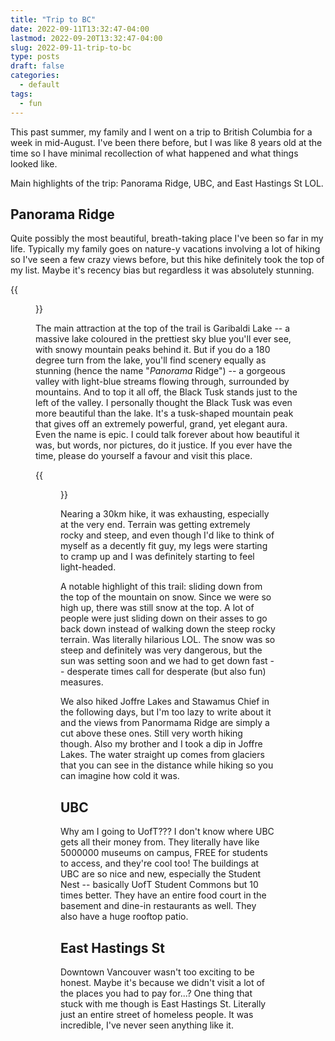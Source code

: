 ```yaml
---
title: "Trip to BC"
date: 2022-09-11T13:32:47-04:00
lastmod: 2022-09-20T13:32:47-04:00
slug: 2022-09-11-trip-to-bc
type: posts
draft: false
categories:
  - default
tags:
  - fun
---
```


This past summer, my family and I went on a trip to British Columbia for a week in mid-August. I've been there before, but I was like 8 years old at the time so I have minimal recollection of what happened and what things looked like.

Main highlights of the trip: Panorama Ridge, UBC, and East Hastings St LOL.

## Panorama Ridge

Quite possibly the most beautiful, breath-taking place I've been so far in my life. Typically my family goes on nature-y vacations involving a lot of hiking so I've seen a few crazy views before, but this hike definitely took the top of my list. Maybe it's recency bias but regardless it was absolutely stunning. 

{{<figure src="images/panorama-ridge.jpg" caption="At the top of Panaorama Ridge overlooking Garibaldi Lake, ft. my brother.">}}

The main attraction at the top of the trail is Garibaldi Lake -- a massive lake coloured in the prettiest sky blue you'll ever see, with snowy mountain peaks behind it. But if you do a 180 degree turn from the lake, you'll find scenery equally as stunning (hence the name "*Panorama* Ridge") -- a gorgeous valley with light-blue streams flowing through, surrounded by mountains. And to top it all off, the Black Tusk stands just to the left of the valley. I personally thought the Black Tusk was even more beautiful than the lake. It's a tusk-shaped mountain peak that gives off an extremely powerful, grand, yet elegant aura. Even the name is epic. I could talk forever about how beautiful it was, but words, nor pictures, do it justice. If you ever have the time, please do yourself a favour and visit this place.

<!-- ![The Black Tusk](images/black-tusk.jpg) -->
{{<figure src="images/black-tusk.jpg" caption="The Black Tusk. So incredibly mighty, so incredibly spectacular.">}}

Nearing a 30km hike, it was exhausting, especially at the very end. Terrain was getting extremely rocky and steep, and even though I'd like to think of myself as a decently fit guy, my legs were starting to cramp up and I was definitely starting to feel light-headed.

A notable highlight of this trail: sliding down from the top of the mountain on snow. Since we were so high up, there was still snow at the top. A lot of people were just sliding down on their asses to go back down instead of walking down the steep rocky terrain. Was literally hilarious LOL. The snow was so steep and definitely was very dangerous, but the sun was setting soon and we had to get down fast -- desperate times call for desperate (but also fun) measures.

We also hiked Joffre Lakes and Stawamus Chief in the following days, but I'm too lazy to write about it and the views from Panormama Ridge are simply a cut above these ones. Still very worth hiking though. Also my brother and I took a dip in Joffre Lakes. The water straight up comes from glaciers that you can see in the distance while hiking so you can imagine how cold it was.


## UBC

Why am I going to UofT??? I don't know where UBC gets all their money from. They literally have like 5000000 museums on campus, FREE for students to access, and they're cool too! The buildings at UBC are so nice and new, especially the Student Nest -- basically UofT Student Commons but 10 times better. They have an entire food court in the basement and dine-in restaurants as well. They also have a huge rooftop patio. 

## East Hastings St

Downtown Vancouver wasn't too exciting to be honest. Maybe it's because we didn't visit a lot of the places you had to pay for...? One thing that stuck with me though is East Hastings St. Literally just an entire street of homeless people. It was incredible, I've never seen anything like it.